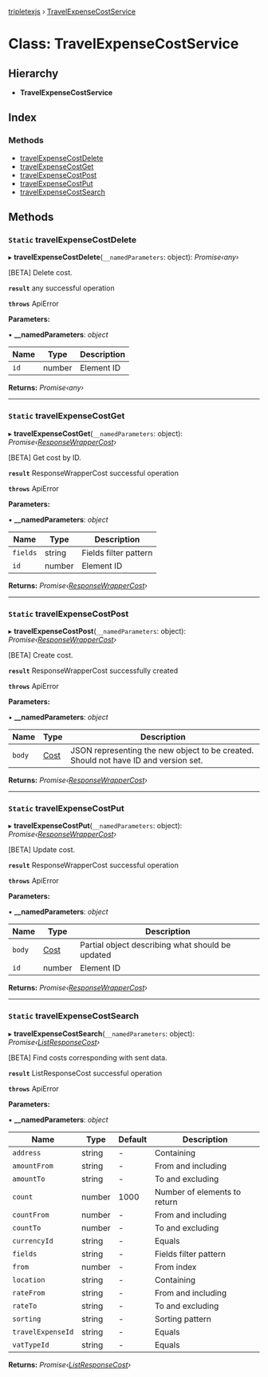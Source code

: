 [tripletexjs](../README.md) › [TravelExpenseCostService](travelexpensecostservice.md)

# Class: TravelExpenseCostService

## Hierarchy

* **TravelExpenseCostService**

## Index

### Methods

* [travelExpenseCostDelete](travelexpensecostservice.md#static-travelexpensecostdelete)
* [travelExpenseCostGet](travelexpensecostservice.md#static-travelexpensecostget)
* [travelExpenseCostPost](travelexpensecostservice.md#static-travelexpensecostpost)
* [travelExpenseCostPut](travelexpensecostservice.md#static-travelexpensecostput)
* [travelExpenseCostSearch](travelexpensecostservice.md#static-travelexpensecostsearch)

## Methods

### `Static` travelExpenseCostDelete

▸ **travelExpenseCostDelete**(`__namedParameters`: object): *Promise‹any›*

[BETA] Delete cost.

**`result`** any successful operation

**`throws`** ApiError

**Parameters:**

▪ **__namedParameters**: *object*

Name | Type | Description |
------ | ------ | ------ |
`id` | number | Element ID |

**Returns:** *Promise‹any›*

___

### `Static` travelExpenseCostGet

▸ **travelExpenseCostGet**(`__namedParameters`: object): *Promise‹[ResponseWrapperCost](../interfaces/responsewrappercost.md)›*

[BETA] Get cost by ID.

**`result`** ResponseWrapperCost successful operation

**`throws`** ApiError

**Parameters:**

▪ **__namedParameters**: *object*

Name | Type | Description |
------ | ------ | ------ |
`fields` | string | Fields filter pattern |
`id` | number | Element ID |

**Returns:** *Promise‹[ResponseWrapperCost](../interfaces/responsewrappercost.md)›*

___

### `Static` travelExpenseCostPost

▸ **travelExpenseCostPost**(`__namedParameters`: object): *Promise‹[ResponseWrapperCost](../interfaces/responsewrappercost.md)›*

[BETA] Create cost.

**`result`** ResponseWrapperCost successfully created

**`throws`** ApiError

**Parameters:**

▪ **__namedParameters**: *object*

Name | Type | Description |
------ | ------ | ------ |
`body` | [Cost](../interfaces/cost.md) | JSON representing the new object to be created. Should not have ID and version set. |

**Returns:** *Promise‹[ResponseWrapperCost](../interfaces/responsewrappercost.md)›*

___

### `Static` travelExpenseCostPut

▸ **travelExpenseCostPut**(`__namedParameters`: object): *Promise‹[ResponseWrapperCost](../interfaces/responsewrappercost.md)›*

[BETA] Update cost.

**`result`** ResponseWrapperCost successful operation

**`throws`** ApiError

**Parameters:**

▪ **__namedParameters**: *object*

Name | Type | Description |
------ | ------ | ------ |
`body` | [Cost](../interfaces/cost.md) | Partial object describing what should be updated |
`id` | number | Element ID |

**Returns:** *Promise‹[ResponseWrapperCost](../interfaces/responsewrappercost.md)›*

___

### `Static` travelExpenseCostSearch

▸ **travelExpenseCostSearch**(`__namedParameters`: object): *Promise‹[ListResponseCost](../interfaces/listresponsecost.md)›*

[BETA] Find costs corresponding with sent data.

**`result`** ListResponseCost successful operation

**`throws`** ApiError

**Parameters:**

▪ **__namedParameters**: *object*

Name | Type | Default | Description |
------ | ------ | ------ | ------ |
`address` | string | - | Containing |
`amountFrom` | string | - | From and including |
`amountTo` | string | - | To and excluding |
`count` | number | 1000 | Number of elements to return |
`countFrom` | number | - | From and including |
`countTo` | number | - | To and excluding |
`currencyId` | string | - | Equals |
`fields` | string | - | Fields filter pattern |
`from` | number | - | From index |
`location` | string | - | Containing |
`rateFrom` | string | - | From and including |
`rateTo` | string | - | To and excluding |
`sorting` | string | - | Sorting pattern |
`travelExpenseId` | string | - | Equals |
`vatTypeId` | string | - | Equals |

**Returns:** *Promise‹[ListResponseCost](../interfaces/listresponsecost.md)›*
